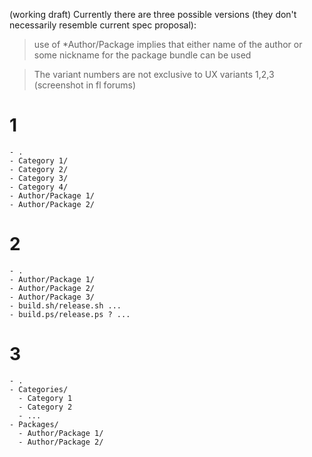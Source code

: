 (working draft)
Currently there are three possible versions (they don't necessarily resemble current spec proposal):

> use of *Author/Package implies that either name of the author or some nickname for the package bundle can be used

> The variant numbers are not exclusive to UX variants 1,2,3 (screenshot in fl forums)
# 1

```
- .
- Category 1/
- Category 2/
- Category 3/
- Category 4/
- Author/Package 1/
- Author/Package 2/
```

# 2

```
- .
- Author/Package 1/
- Author/Package 2/
- Author/Package 3/
- build.sh/release.sh ...
- build.ps/release.ps ? ...
```
# 3

```
- .
- Categories/
  - Category 1
  - Category 2
  - ...
- Packages/
  - Author/Package 1/
  - Author/Package 2/
```